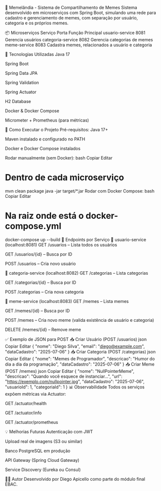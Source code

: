 📸 Memelândia - Sistema de Compartilhamento de Memes
Sistema desenvolvido em microserviços com Spring Boot, simulando uma rede para cadastro e gerenciamento de memes, com separação por usuário, categoria e os próprios memes.

📦 Microserviços
Serviço	Porta	Função Principal
usuario-service	8081	Gerencia usuários
categoria-service	8082	Gerencia categorias de memes
meme-service	8083	Cadastra memes, relacionados a usuário e categoria

🧱 Tecnologias Utilizadas
Java 17

Spring Boot

Spring Data JPA

Spring Validation

Spring Actuator

H2 Database

Docker & Docker Compose

Micrometer + Prometheus (para métricas)

🚀 Como Executar o Projeto
Pré-requisitos:
Java 17+

Maven instalado e configurado no PATH

Docker e Docker Compose instalados

Rodar manualmente (sem Docker):
bash
Copiar
Editar
# Dentro de cada microserviço
mvn clean package
java -jar target/*.jar
Rodar com Docker Compose:
bash
Copiar
Editar
# Na raiz onde está o docker-compose.yml
docker-compose up --build
📌 Endpoints por Serviço
🔹 usuario-service (localhost:8081)
GET /usuarios – Lista todos os usuários

GET /usuarios/{id} – Busca por ID

POST /usuarios – Cria novo usuário

🔹 categoria-service (localhost:8082)
GET /categorias – Lista categorias

GET /categorias/{id} – Busca por ID

POST /categorias – Cria nova categoria

🔹 meme-service (localhost:8083)
GET /memes – Lista memes

GET /memes/{id} – Busca por ID

POST /memes – Cria novo meme (valida existência de usuário e categoria)

DELETE /memes/{id} – Remove meme

✅ Exemplo de JSON para POST
📥 Criar Usuário (POST /usuarios)
json
Copiar
Editar
{
  "nome": "Diego Silva",
  "email": "diego@example.com",
  "dataCadastro": "2025-07-06"
}
📥 Criar Categoria (POST /categorias)
json
Copiar
Editar
{
  "nome": "Memes de Programador",
  "descricao": "Humor do dia a dia da programação",
  "dataCadastro": "2025-07-06"
}
📥 Criar Meme (POST /memes)
json
Copiar
Editar
{
  "nome": "NullPointerMeme",
  "descricao": "Quando você esquece de instanciar...",
  "url": "https://exemplo.com/nullpointer.jpg",
  "dataCadastro": "2025-07-06",
  "usuarioId": 1,
  "categoriaId": 1
}
📊 Observabilidade
Todos os serviços expõem métricas via Actuator:

GET /actuator/health

GET /actuator/info

GET /actuator/prometheus

💡 Melhorias Futuras
Autenticação com JWT

Upload real de imagens (S3 ou similar)

Banco PostgreSQL em produção

API Gateway (Spring Cloud Gateway)

Service Discovery (Eureka ou Consul)

👨‍💻 Autor
Desenvolvido por Diego Apicello como parte do módulo final EBAC.
